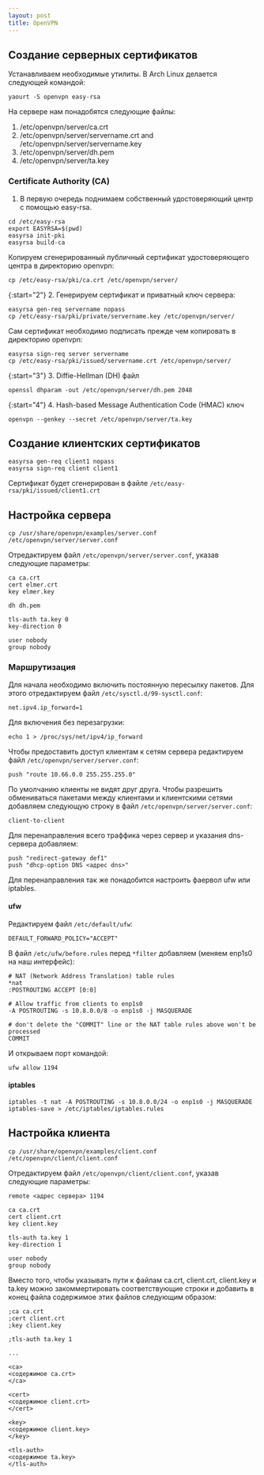 ```yaml
---
layout: post
title: OpenVPN
---
```


## Создание серверных сертификатов
Устанавливаем необходимые утилиты. В Arch Linux делается следующей командой:

```
yaourt -S openvpn easy-rsa
```

На сервере нам понадобятся следующие файлы:

1. /etc/openvpn/server/ca.crt
2. /etc/openvpn/server/servername.crt and /etc/openvpn/server/servername.key
3. /etc/openvpn/server/dh.pem
4. /etc/openvpn/server/ta.key

### Certificate Authority (CA)
1. В первую очередь поднимаем собственный удостоверяющий центр с помощью easy-rsa.

```
cd /etc/easy-rsa
export EASYRSA=$(pwd)
easyrsa init-pki
easyrsa build-ca
```

Копируем сгенерированный публичный сертификат удостоверяющего центра в директорию openvpn:

```
cp /etc/easy-rsa/pki/ca.crt /etc/openvpn/server/
```

{:start="2"}
2. Генерируем сертификат и приватный ключ сервера:

```
easyrsa gen-req servername nopass
cp /etc/easy-rsa/pki/private/servername.key /etc/openvpn/server/
```

Сам сертификат необходимо подписать прежде чем копировать в директорию openvpn:

```
easyrsa sign-req server servername
cp /etc/easy-rsa/pki/issued/servername.crt /etc/openvpn/server/
```

{:start="3"}
3. Diffie-Hellman (DH) файл

```
openssl dhparam -out /etc/openvpn/server/dh.pem 2048
```

{:start="4"}
4. Hash-based Message Authentication Code (HMAC) ключ

```
openvpn --genkey --secret /etc/openvpn/server/ta.key
```

## Создание клиентских сертификатов
```
easyrsa gen-req client1 nopass
easyrsa sign-req client client1
```

Сертификат будет сгенерирован в файле `/etc/easy-rsa/pki/issued/client1.crt`

## Настройка сервера
```
cp /usr/share/openvpn/examples/server.conf /etc/openvpn/server/server.conf
```

Отредактируем файл `/etc/openvpn/server/server.conf`, указав следующие параметры:

```
ca ca.crt
cert elmer.crt
key elmer.key

dh dh.pem

tls-auth ta.key 0
key-direction 0

user nobody
group nobody
```

### Маршрутизация
Для начала необходимо включить постоянную пересылку пакетов. Для этого отредактируем файл `/etc/sysctl.d/99-sysctl.conf`:

```
net.ipv4.ip_forward=1
```

Для включения без перезагрузки:

```
echo 1 > /proc/sys/net/ipv4/ip_forward
```

Чтобы предоставить доступ клиентам к сетям сервера редактируем файл `/etc/openvpn/server/server.conf`:

```
push "route 10.66.0.0 255.255.255.0"
```

По умолчанию клиенты не видят друг друга. Чтобы разрешить обмениваться пакетами между клиентами и клиентскими сетями добавляем следующую строку в файл `/etc/openvpn/server/server.conf`:

```
client-to-client
```

Для перенаправления всего траффика через сервер и указания dns-сервера добавляем:

```
push "redirect-gateway def1"
push "dhcp-option DNS <адрес dns>"
```

Для перенаправления так же понадобится настроить фаервол ufw или iptables.

#### ufw
Редактируем файл `/etc/default/ufw`:

```
DEFAULT_FORWARD_POLICY="ACCEPT"
```

В файл `/etc/ufw/before.rules` перед `*filter` добавляем (меняем enp1s0 на наш интерфейс):

```
# NAT (Network Address Translation) table rules
*nat
:POSTROUTING ACCEPT [0:0]

# Allow traffic from clients to enp1s0
-A POSTROUTING -s 10.8.0.0/8 -o enp1s0 -j MASQUERADE

# don't delete the "COMMIT" line or the NAT table rules above won't be processed
COMMIT
```

И открываем порт командой:

```
ufw allow 1194
```

#### iptables
```
iptables -t nat -A POSTROUTING -s 10.8.0.0/24 -o enp1s0 -j MASQUERADE
iptables-save > /etc/iptables/iptables.rules
```

## Настройка клиента
```
cp /usr/share/openvpn/examples/client.conf /etc/openvpn/client/client.conf
```

Отредактируем файл `/etc/openvpn/client/client.conf`, указав следующие параметры:

```
remote <адрес сервера> 1194

ca ca.crt
cert client.crt
key client.key

tls-auth ta.key 1
key-direction 1

user nobody
group nobody
```

Вместо того, чтобы указывать пути к файлам ca.crt, client.crt, client.key и ta.key можно закоммертировать соответствующие строки и добавить в конец файла содержимое этих файлов следующим образом:

```
;ca ca.crt
;cert client.crt
;key client.key

;tls-auth ta.key 1

...

<ca>
<содержимое ca.crt>
</ca>

<cert>
<содержимое client.crt>
</cert>

<key>
<содержимое client.key>
</key>

<tls-auth>
<содержимое ta.key>
</tls-auth>
```
